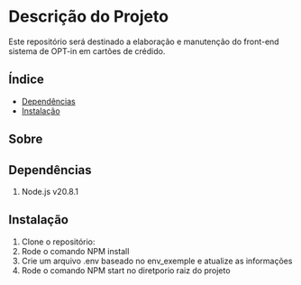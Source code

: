 # Descrição do Projeto

Este repositório será destinado a elaboração e manutenção do front-end sistema de OPT-in em cartões de crédido.

## Índice
- [Dependências](#sobre)
- [Instalação](#instalação)


## Sobre


## Dependências
1. Node.js v20.8.1


## Instalação
1. Clone o repositório:
2. Rode o comando NPM install
3. Crie um arquivo .env baseado no env_exemple e atualize as informações
4. Rode o comando NPM start  no diretporio raiz do projeto

